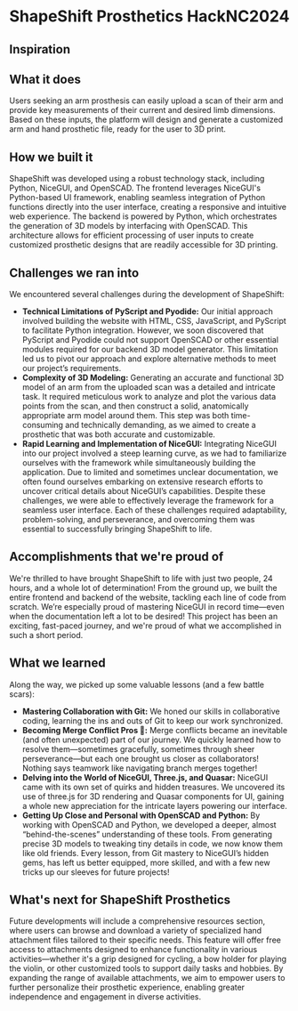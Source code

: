 # ShapeShift Prosthetics HackNC2024

## **Inspiration**

## **What it does**
Users seeking an arm prosthesis can easily upload a scan of their arm and provide key measurements of their current and desired limb dimensions. Based on these inputs, the platform will design and generate a customized arm and hand prosthetic file, ready for the user to 3D print.

## **How we built it**
ShapeShift was developed using a robust technology stack, including Python, NiceGUI, and OpenSCAD. The frontend leverages NiceGUI's Python-based UI framework, enabling seamless integration of Python functions directly into the user interface, creating a responsive and intuitive web experience. The backend is powered by Python, which orchestrates the generation of 3D models by interfacing with OpenSCAD. This architecture allows for efficient processing of user inputs to create customized prosthetic designs that are readily accessible for 3D printing.

## **Challenges we ran into**
We encountered several challenges during the development of ShapeShift:

- **Technical Limitations of PyScript and Pyodide:** Our initial approach involved building the website with HTML, CSS, JavaScript, and PyScript to facilitate Python integration. However, we soon discovered that PyScript and Pyodide could not support OpenSCAD or other essential modules required for our backend 3D model generator. This limitation led us to pivot our approach and explore alternative methods to meet our project’s requirements.
- **Complexity of 3D Modeling:** Generating an accurate and functional 3D model of an arm from the uploaded scan was a detailed and intricate task. It required meticulous work to analyze and plot the various data points from the scan, and then construct a solid, anatomically appropriate arm model around them. This step was both time-consuming and technically demanding, as we aimed to create a prosthetic that was both accurate and customizable.
- **Rapid Learning and Implementation of NiceGUI:** Integrating NiceGUI into our project involved a steep learning curve, as we had to familiarize ourselves with the framework while simultaneously building the application. Due to limited and sometimes unclear documentation, we often found ourselves embarking on extensive research efforts to uncover critical details about NiceGUI’s capabilities. Despite these challenges, we were able to effectively leverage the framework for a seamless user interface.
Each of these challenges required adaptability, problem-solving, and perseverance, and overcoming them was essential to successfully bringing ShapeShift to life.

## **Accomplishments that we're proud of**
We're thrilled to have brought ShapeShift to life with just two people, 24 hours, and a whole lot of determination! From the ground up, we built the entire frontend and backend of the website, tackling each line of code from scratch. We’re especially proud of mastering NiceGUI in record time—even when the documentation left a lot to be desired! This project has been an exciting, fast-paced journey, and we're proud of what we accomplished in such a short period.

## **What we learned**
Along the way, we picked up some valuable lessons (and a few battle scars):

- **Mastering Collaboration with Git:** We honed our skills in collaborative coding, learning the ins and outs of Git to keep our work synchronized. 
- **Becoming Merge Conflict Pros 😬:** Merge conflicts became an inevitable (and often unexpected) part of our journey. We quickly learned how to resolve them—sometimes gracefully, sometimes through sheer perseverance—but each one brought us closer as collaborators! Nothing says teamwork like navigating branch merges together!
- **Delving into the World of NiceGUI, Three.js, and Quasar:** NiceGUI came with its own set of quirks and hidden treasures. We uncovered its use of three.js for 3D rendering and Quasar components for UI, gaining a whole new appreciation for the intricate layers powering our interface.
- **Getting Up Close and Personal with OpenSCAD and Python:** By working with OpenSCAD and Python, we developed a deeper, almost “behind-the-scenes” understanding of these tools. From generating precise 3D models to tweaking tiny details in code, we now know them like old friends.
Every lesson, from Git mastery to NiceGUI’s hidden gems, has left us better equipped, more skilled, and with a few new tricks up our sleeves for future projects!

## **What's next for ShapeShift Prosthetics**
Future developments will include a comprehensive resources section, where users can browse and download a variety of specialized hand attachment files tailored to their specific needs. This feature will offer free access to attachments designed to enhance functionality in various activities—whether it's a grip designed for cycling, a bow holder for playing the violin, or other customized tools to support daily tasks and hobbies. By expanding the range of available attachments, we aim to empower users to further personalize their prosthetic experience, enabling greater independence and engagement in diverse activities.
